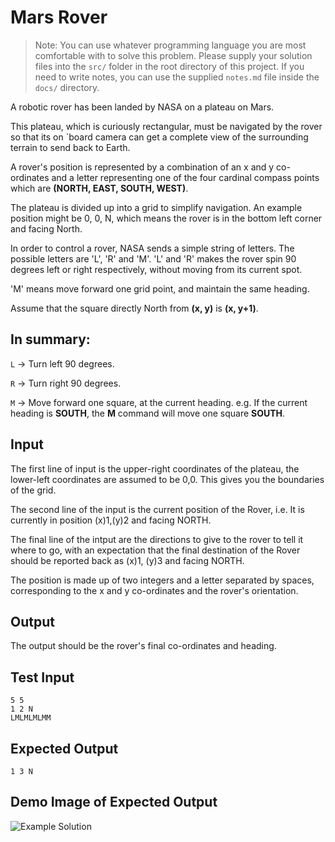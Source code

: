 # Mars Rover

> Note: You can use whatever programming language you are most comfortable with to solve this problem. Please supply your solution files into the `src/` folder in the root directory of this project. If you need to write notes, you can use the supplied `notes.md` file inside the `docs/` directory.

A robotic rover has been landed by NASA on a plateau on Mars.

This plateau, which is curiously rectangular, must be navigated by the rover so that its on `board camera can get a complete view of the surrounding terrain to send back to Earth.

A rover's position is represented by a combination of an x and y co-ordinates and a letter representing one of the four cardinal compass points which are **(NORTH, EAST, SOUTH, WEST)**. 

The plateau is divided up into a grid to simplify navigation. An example position might be 0, 0, N, which means the rover is in the bottom left corner and facing North.

In order to control a rover, NASA sends a simple string of letters. The possible letters are 'L', 'R' and 'M'. 'L' and 'R' makes the rover spin 90 degrees left or right respectively, without moving from its current spot.

'M' means move forward one grid point, and maintain the same heading.

Assume that the square directly North from **(x, y)** is **(x, y+1)**.

## In summary:

`L` -> Turn left 90 degrees.

`R` -> Turn right 90 degrees.

`M` -> Move forward one square, at the current heading. e.g. If the current heading is **SOUTH**, the **M** command will move one square **SOUTH**.

## Input

The first line of input is the upper-right coordinates of the plateau, the lower-left coordinates are assumed to be 0,0. This gives you the boundaries of the grid.

The second line of the input is the current position of the Rover, i.e. It is currently in position (x)1,(y)2 and facing NORTH.

The final line of the intput are the directions to give to the rover to tell it where to go, with an expectation that the final destination of the Rover should be reported back as (x)1, (y)3 and facing NORTH.

The position is made up of two integers and a letter separated by spaces, corresponding to the x and y co-ordinates and the rover's orientation.

## Output

The output should be the rover's final co-ordinates and heading.

## Test Input

```
5 5
1 2 N
LMLMLMLMM
```

## Expected Output

```
1 3 N
```

## Demo Image of Expected Output
![Example Solution](https://github.com/weareflip/weareflip-programming-tests/blob/master/assets/example.png.jpg?raw=true)
